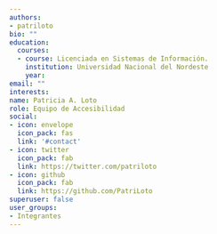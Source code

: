 ```yaml
---
authors:
- patriloto
bio: ""
education:
  courses:
  - course: Licenciada en Sistemas de Información.
    institution: Universidad Nacional del Nordeste 
    year: 
email: ""
interests:
name: Patricia A. Loto
role: Equipo de Accesibilidad
social:
- icon: envelope
  icon_pack: fas
  link: '#contact'
- icon: twitter
  icon_pack: fab
  link: https://twitter.com/patriloto
- icon: github
  icon_pack: fab
  link: https://github.com/PatriLoto
superuser: false
user_groups:
- Integrantes
---
```




